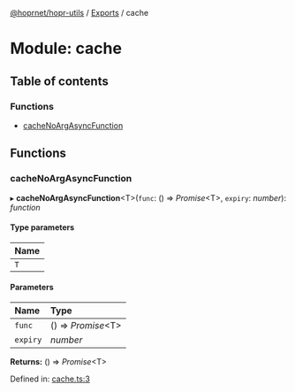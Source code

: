[@hoprnet/hopr-utils](../README.md) / [Exports](../modules.md) / cache

# Module: cache

## Table of contents

### Functions

- [cacheNoArgAsyncFunction](cache.md#cachenoargasyncfunction)

## Functions

### cacheNoArgAsyncFunction

▸ **cacheNoArgAsyncFunction**<T\>(`func`: () => *Promise*<T\>, `expiry`: *number*): *function*

#### Type parameters

| Name |
| :------ |
| `T` |

#### Parameters

| Name | Type |
| :------ | :------ |
| `func` | () => *Promise*<T\> |
| `expiry` | *number* |

**Returns:** () => *Promise*<T\>

Defined in: [cache.ts:3](https://github.com/hoprnet/hoprnet/blob/448a47a/packages/utils/src/cache.ts#L3)
